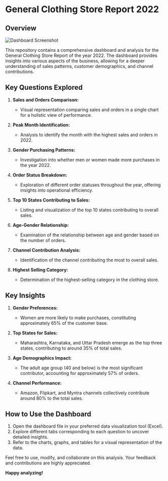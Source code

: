 # General Clothing Store Report 2022

## Overview

![Dashboard Screenshot](https://drive.google.com/file/d/1G8UtjlFxrjvZci3pu0zS4Js9ZK75w582/view?usp=sharing)


This repository contains a comprehensive dashboard and analysis for the General Clothing Store Report of the year 2022. The dashboard provides insights into various aspects of the business, allowing for a deeper understanding of sales patterns, customer demographics, and channel contributions.

## Key Questions Explored

1. **Sales and Orders Comparison:**
   - Visual representation comparing sales and orders in a single chart for a holistic view of performance.

2. **Peak Month Identification:**
   - Analysis to identify the month with the highest sales and orders in 2022.

3. **Gender Purchasing Patterns:**
   - Investigation into whether men or women made more purchases in the year 2022.

4. **Order Status Breakdown:**
   - Exploration of different order statuses throughout the year, offering insights into operational efficiency.

5. **Top 10 States Contributing to Sales:**
   - Listing and visualization of the top 10 states contributing to overall sales.

6. **Age-Gender Relationship:**
   - Examination of the relationship between age and gender based on the number of orders.

7. **Channel Contribution Analysis:**
   - Identification of the channel contributing the most to overall sales.

8. **Highest Selling Category:**
   - Determination of the highest-selling category in the clothing store.

## Key Insights

1. **Gender Preferences:**
   - Women are more likely to make purchases, constituting approximately 65% of the customer base.

2. **Top States for Sales:**
   - Maharashtra, Karnataka, and Uttar Pradesh emerge as the top three states, contributing to around 35% of total sales.

3. **Age Demographics Impact:**
   - The adult age group (40 and below) is the most significant contributor, accounting for approximately 57% of orders.

4. **Channel Performance:**
   - Amazon, Flipkart, and Myntra channels collectively contribute around 80% to the total sales.

## How to Use the Dashboard

1. Open the dashboard file in your preferred data visualization tool (Excel).
2. Explore different tabs corresponding to each question to uncover detailed insights.
3. Refer to the charts, graphs, and tables for a visual representation of the data.

Feel free to use, modify, and collaborate on this analysis. Your feedback and contributions are highly appreciated.

**Happy analyzing!** 

